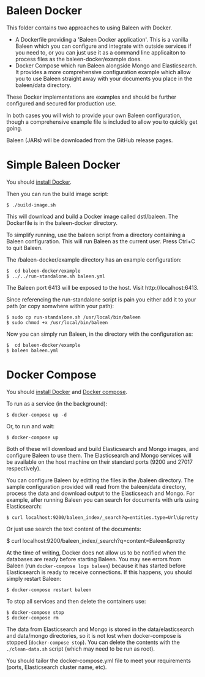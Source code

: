 # Baleen Docker

This folder contains two approaches to using Baleen with Docker.

* A Dockerfile providing a 'Baleen Docker application'. This is a vanilla Baleen which you can configure and integrate with outside services if you need to, or you can just use it as a command line applicaiton to process files as the baleen-docker/example does.
* Docker Compose which run Baleen alongside Mongo and Elasticsearch. It provides a more comprehensive configuration example which allow you to use Baleen straight away with your documents you place in the baleen/data directory.

These Docker implementations are examples and should be further configured and secured for production use.  

In both cases you will wish to provide your own Baleen configuration, though a comprehensive example file is included to allow you to quickly get going.

Baleen (JARs) will be downloaded from the GitHub release pages.

# Simple Baleen Docker

You should [install Docker](https://docs.docker.com/installation/).

Then you can run the build image script:

    $ ./build-image.sh

This will download and build a Docker image called dstl/baleen.  The Dockerfile is in the baleen-docker directory.

To simplify running, use the baleen script from a directory containing a Baleen configuration. This will run Baleen as the current user. Press Ctrl+C to quit Baleen.

The /baleen-docker/example directory has an example configuration:

    $  cd baleen-docker/example
    $ ../../run-standalone.sh baleen.yml

The Baleen port 6413 will be exposed to the host. Visit http://localhost:6413.

Since referencing the run-standalone script is pain you either add it to your path (or copy somwhere within your path):

    $ sudo cp run-standalone.sh /usr/local/bin/baleen
    $ sudo chmod +x /usr/local/bin/baleen

Now you can simply run Baleen, in the directory with the configuration as:

    $  cd baleen-docker/example
    $ baleen baleen.yml

# Docker Compose

You should [install Docker](https://docs.docker.com/installation/) and [Docker compose](https://docs.docker.com/compose/install/).

To run as a service (in the background):

    $ docker-compose up -d

Or, to run and wait:

    $ docker-compose up

Both of these will download and build Elasticsearch and Mongo images, and configure Baleen to use them. The Elasticsearch and Mongo services will be available on the host machine on their standard ports (9200 and 27017 respectively).

You can configure Baleen by editting the files in the /baleen directory. The sample configuration provided will read from the baleen/data directory, process the data and download output to the Elasticseach and Mongo. For example, after running Baleen you can search for documents with urls using Elasticsearch:

    $ curl localhost:9200/baleen_index/_search?q=entities.type=Url\&pretty

Or just use search the text content of the documents:

  $ curl localhost:9200/baleen_index/_search?q=content=Baleen\&pretty

At the time of writing, Docker does not allow us to be notified when the databases are ready before starting Baleen.  You may see errors from Baleen (run `docker-compose logs baleen`) because it has started before Elasticsearch is ready to receive connections. If this happens, you should simply restart Baleen:

    $ docker-compose restart baleen


To stop all services and then delete the containers use:

    $ docker-compose stop
    $ docker-compose rm

The data from Elasticsearch and Mongo is stored in the data/elasticsearch and data/mongo directories, so it is not lost when docker-compose is stopped (`docker-compose stop`). You can delete the contents with the `./clean-data.sh` script (which may need to be run as root).

You should tailor the docker-compose.yml file to meet your requirements (ports, Elasticsearch cluster name, etc).

